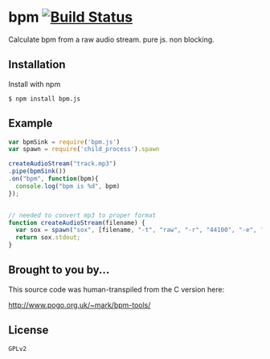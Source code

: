 
# bpm [![Build Status](https://travis-ci.org/monstercat/bpm.js.svg)](https://travis-ci.org/monstercat/bpm.js)

  Calculate bpm from a raw audio stream. pure js. non blocking.

## Installation

  Install with npm

    $ npm install bpm.js

## Example

```js
var bpmSink = require('bpm.js')
var spawn = require('child_process').spawn

createAudioStream("track.mp3")
.pipe(bpmSink())
.on("bpm", function(bpm){
  console.log("bpm is %d", bpm)
});


// needed to convert mp3 to proper format
function createAudioStream(filename) {
  var sox = spawn("sox", [filename, "-t", "raw", "-r", "44100", "-e", "float", "-c", "1", "-"])
  return sox.stdout;
}


```

## Brought to you by...

This source code was human-transpiled from the C version here:

http://www.pogo.org.uk/~mark/bpm-tools/


## License

    GPLv2

